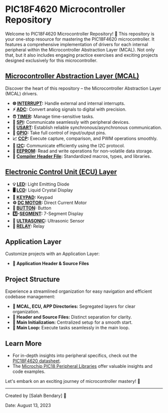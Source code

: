 # PIC18F4620 Microcontroller Repository
  

Welcome to PIC18F4620 Microcontroller Repository! 🚀 This repository is your one-stop resource for mastering the PIC18F4620 microcontroller. It features a comprehensive implementation of drivers for each internal peripheral within the Microcontroller Abstraction Layer (MCAL). Not only that, but it also includes engaging practice exercises and exciting projects designed exclusively for this microcontroller.

## [Microcontroller Abstraction Layer (MCAL)](https://github.com/Salahbendary/PIC18F4620/tree/main/MCAL_Layer)

Discover the heart of this repository – the Microcontroller Abstraction Layer (MCAL) drivers.

- **🌐 [INTERRUPT](https://github.com/Salahbendary/PIC18F4620/tree/main/MCAL_Layer/Interrupt):** Handle external and internal interrupts.
- **⚡ [ADC](https://github.com/Salahbendary/PIC18F4620/tree/main/MCAL_Layer/ADC):** Convert analog signals to digital with precision.
- **⏰ [TIMER](https://github.com/Salahbendary/PIC18F4620/tree/main/MCAL_Layer/Timer0):** Manage time-sensitive tasks.
- **🔌 [SPI](https://github.com/Salahbendary/PIC18F4620/tree/main/MCAL_Layer/SPI):** Communicate seamlessly with peripheral devices.
- **📡 [USART](https://github.com/Salahbendary/PIC18F4620/tree/main/MCAL_Layer/usart):** Establish reliable synchronous/asynchronous communication.
- **🔳 [GPIO](https://github.com/Salahbendary/PIC18F4620/tree/main/MCAL_Layer/GPIO):** Take full control of input/output pins.
- **📈 [CCP](https://github.com/Salahbendary/PIC18F4620/tree/main/MCAL_Layer/CCP):** Execute capture, comparison, and PWM operations smoothly.
- **🔗 [I2C](https://github.com/Salahbendary/PIC18F4620/tree/main/MCAL_Layer/I2C):** Communicate efficiently using the I2C protocol.
- **💾 [EEPROM](https://github.com/Salahbendary/PIC18F4620/tree/main/MCAL_Layer/EEPROM):** Read and write operations for non-volatile data storage.
- **🧩 [Compiler Header File](https://github.com/Salahbendary/PIC18F4620/blob/main/MCAL_Layer/compiler.h):** Standardized macros, types, and libraries.

## [Electronic Control Unit (ECU) Layer](https://github.com/Salahbendary/PIC18F4620/tree/main/ECU_Layer)


- **💡 [LED](https://github.com/Salahbendary/PIC18F4620/tree/main/ECU_Layer/LED):** Light Emitting Diode
- **🖥️ [LCD](https://github.com/Salahbendary/PIC18F4620/tree/main/ECU_Layer/Chr_LCD):** Liquid Crystal Display
- **🔲 [KEYPAD](https://github.com/Salahbendary/PIC18F4620/tree/main/ECU_Layer/Keypad):** Keypad
- **⚙️ [DC MOTOR](https://github.com/Salahbendary/PIC18F4620/tree/main/ECU_Layer/DC_Motor):** Direct Current Motor
- **🔘 [BUTTON](https://github.com/Salahbendary/PIC18F4620/tree/main/ECU_Layer/PUSH_BUTTON):** Button
- **7️⃣-[SEGMENT](https://github.com/Salahbendary/PIC18F4620/tree/main/ECU_Layer/7_Segment):** 7-Segment Display
- **📏 [ULTRASONIC](https://github.com/Salahbendary/PIC18F4620/tree/main/ECU_Layer/):** Ultrasonic Sensor
- **🔌 [RELAY](https://github.com/Salahbendary/PIC18F4620/tree/main/ECU_Layer/Relay):** Relay


## Application Layer

Customize projects with an Application Layer:

- **🎯 Application Header & Source Files**


## Project Structure

Experience a streamlined organization for easy navigation and efficient codebase management:

- **📂 MCAL, ECU, APP Directories:** Segregated layers for clear organization.
- **📝 Header and Source Files:** Distinct separation for clarity.
- **🚀 Main Initialization:** Centralized setup for a smooth start.
- **🔄 Main Loop:** Execute tasks seamlessly in the main loop.

## Learn More

- For in-depth insights into peripheral specifics, check out the [PIC18F4620 datasheet](https://www.microchip.com/wwwproducts/en/PIC18F4620).
- The [Microchip PIC18 Peripheral Libraries](https://www.microchip.com/en-us/development-tools-tools-and-software/embedded-software-centers/peripheral-libraries) offer valuable insights and code examples.

Let's embark on an exciting journey of microcontroller mastery! 🎉

---


Created by [Salah Bendary] 🌟

Date: August 13, 2023

